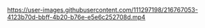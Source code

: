 


https://user-images.githubusercontent.com/111297198/216767053-4123b70d-bbff-4b20-b76e-e5e6c252708d.mp4

